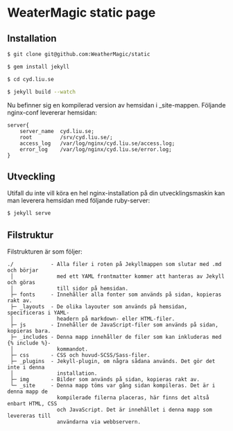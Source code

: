 WeaterMagic static page
===================

Installation
------------

``` bash
$ git clone git@github.com:WeatherMagic/static

$ gem install jekyll

$ cd cyd.liu.se

$ jekyll build --watch
```

Nu befinner sig en kompilerad version av hemsidan i _site-mappen. Följande nginx-conf levererar hemsidan:

```nginx
server{
	server_name  cyd.liu.se;
	root         /srv/cyd.liu.se/;
	access_log   /var/log/nginx/cyd.liu.se/access.log;
	error_log    /var/log/nginx/cyd.liu.se/error.log;
}
```

Utveckling
---------
Utifall du inte vill köra en hel nginx-installation på din utvecklingsmaskin kan man leverera hemsidan med följande ruby-server:

```bash
$ jekyll serve
```

Filstruktur
-----------

Filstrukturen är som följer:

```
./            - Alla filer i roten på Jekyllmappen som slutar med .md och börjar
 │              med ett YAML frontmatter kommer att hanteras av Jekyll och göras
 │              till sidor på hemsidan.
 ├─ fonts     - Innehåller alla fonter som används på sidan, kopieras rakt av.
 ├─ _layouts  - De olika layouter som används på hemsidan, specificeras i YAML-
 │              headern på markdown- eller HTML-filer.
 ├─ js        - Innehåller de JavaScript-filer som används på sidan, kopieras bara.
 ├─ _includes - Denna mapp innehåller de filer som kan inkluderas med {% include %}-
 │              kommandot.
 ├─ css       - CSS och huvud-SCSS/Sass-filer.
 ├─ _plugins  - Jekyll-plugin, om några sådana används. Det gör det inte i denna
 │              installation.
 ├─ img       - Bilder som används på sidan, kopieras rakt av.
 └─ _site     - Denna mapp töms var gång sidan kompileras. Det är i denna mapp de
                kompilerade filerna placeras, här finns det altså enbart HTML, CSS
				och JavaScript. Det är innehållet i denna mapp som levereras till
				användarna via webbservern.
 ```
